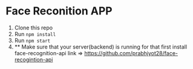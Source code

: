 # Face Reconition APP 

1. Clone this repo
2. Run `npm install`
3. Run `npm start`
4.  ** Make sure that your server(backend) is running
       for that first install face-recognition-api
       link => https://github.com/prabhjyot28/face-recogintion-api
